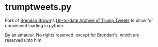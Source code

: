 # trumptweets.py

Fork of [Brendan Brown](https://github.com/bpb27)'s [Up-to-date Archive of Trump Tweets](https://github.com/bpb27/trump_tweet_data_archive) to allow for convenient loading in python.

By an amateur. No rights reserved, except for Brendan's, which are reserved unto him.
